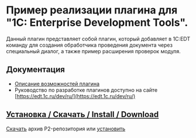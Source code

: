 # Пример реализации плагина для "1C: Enterprise Development Tools".

Данный плагин представляет собой плагин, который добавляет в 1C:EDT команду для создания обработчика проведения документа через специальный диалог, а также пример расширения проверок модуля. 

## Документация

* [Описание возможностей плагина](documentation/)
* Руководство по разработке плагинов доступно на сайте [https://edt.1c.ru/dev/ru/](https://edt.1c.ru/dev/ru/)

## [Установка / Скачать / Install / Download](install.md)

[Скачать](install.md) архив P2-репозитория или [установить](install.md)


